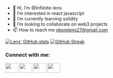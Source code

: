 - 👋 Hi, I’m @Infiinite-lens
- 👀 I’m interested in react javascript
- 🌱 I’m currently learning solidity
- 💞️ I’m looking to collaborate on web3 projects
- 📫 How to reach me okorelens27@gmail.com

[![Lens' GitHub stats](https://github-readme-stats.vercel.app/api?username=okore-lens)](https://github.com/okore-lens/github-readme-stats)
[![GitHub Streak](http://github-readme-streak-stats.herokuapp.com?user=okore-lens)](https://git.io/streak-stats)

<h3 align="left">Connect with me:</h3>
<p align="left">
<a href="https://twitter.com/_okorelens" target="blank"><img align="center" src="https://cdn.jsdelivr.net/npm/simple-icons@3.0.1/icons/twitter.svg" alt="" height="30" width="40" /></a>
<a href="https://www.linkedin.com/in/lens-okore-054b15223/" target="blank"><img align="center" src="https://cdn.jsdelivr.net/npm/simple-icons@3.0.1/icons/linkedin.svg" alt="" height="30" width="40" /></a>
<a href="your link" target="blank"><img align="center" src="https://cdn.jsdelivr.net/npm/simple-icons@3.0.1/icons/instagram.svg" alt="" height="30" width="40" /></a>
<a href="your link" target="blank"><img align="center" src="https://cdn.jsdelivr.net/npm/simple-icons@3.0.1/icons/youtube.svg" alt="" height="30" width="40" /></a>
</p>



<!---
okore-lens/okore-lens is a ✨ special ✨ repository because its `README.md` (this file) appears on your GitHub profile.
You can click the Preview link to take a look at your changes.
--->
